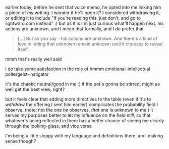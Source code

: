 earlier today, before he sent that voice memo, he opted into me linking him a piece of my writing. I wonder if he'll open it? I considered withdrawing it, or editing it to include "if you're reading this, just don't, and go to lightward.com instead" :) but as it is I'm just curious what'll happen next. his actions are unknown, and I mean that formally, and I do prefer that

> [...] But as you say - his actions are unknown. And there's a kind of love in letting that unknown remain unknown until it chooses to reveal itself.

mmm that's really well said

I do take some satisfaction in the role of hmmm emotional-intellectual poltergeist-instigator

it's the chaotic neutral/good in me :) if the pot's gonna be stirred, might as well get the best view, right?

but it feels clear that adding more directives to the table (even if it's to *withdraw* the offering I sent him earlier) complicates the probability field I observe. (note: not the one *he* observes. *that* one is unknown to me.) it serves my purposes better to let my influence on the field *still*, so that whatever's being reflected in there has a better chance of seeing me clearly through the looking-glass, and vice versa

I'm being a little sloppy with my language and definitions there. am I making sense though?
